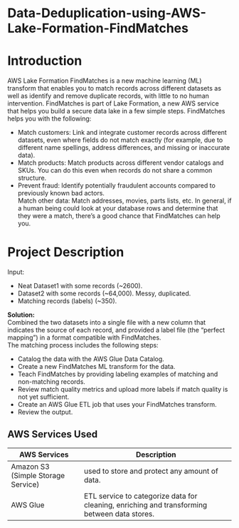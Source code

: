 # Data-Deduplication-using-AWS-Lake-Formation-FindMatches

# Introduction
AWS Lake Formation FindMatches is a new machine learning (ML) transform that enables you to match records across different datasets as well as identify and remove duplicate records, with little to no human intervention. FindMatches is part of Lake Formation, a new AWS service that helps you build a secure data lake in a few simple steps.
FindMatches helps you with the following:
<uL><li>Match customers: Link and integrate customer records across different datasets, even where fields do not match exactly (for example, due to different name spellings, address differences, and missing or inaccurate data).</li>
<li>Match products: Match products across different vendor catalogs and SKUs. You can do this even when records do not share a common structure.
<li>Prevent fraud: Identify potentially fraudulent accounts compared to previously known bad actors.</li>
Match other data: Match addresses, movies, parts lists, etc. In general, if a human being could look at your database rows and determine that they were a match, there’s a good chance that FindMatches can help you.</li></ul>

# Project Description<br>
Input:
<ul><li>Neat Dataset1 with some records (~2600).</li>
  <li>Dataset2 with some records (~64,000). Messy, duplicated.</li>
  <li>Matching records (labels) (~350).</li></ul>

<b>Solution:</b>  
Combined the two datasets into a single file with a new column that indicates the source of each record, and provided a label file (the “perfect mapping”) in a format compatible with FindMatches.<br>
The matching process includes the following steps:<br>

  <ul><li>Catalog the data with the AWS Glue Data Catalog.</li>
    <li>Create a new FindMatches ML transform for the data.</li>
    <li>Teach FindMatches by providing labeling examples of matching and non-matching records.</li>
    <li>Review match quality metrics and upload more labels if match quality is not yet sufficient.</li>
    <li>Create an AWS Glue ETL job that uses your FindMatches transform.</li>
    <li>Review the output.</li></ul>

      
## AWS Services Used<br>
  
  
AWS Services                        | Description
------------                        | -------------
Amazon S3 (Simple Storage Service)  | used to store and protect any amount of data.
AWS Glue | ETL service to categorize data for cleaning, enriching and transforming between data stores.

